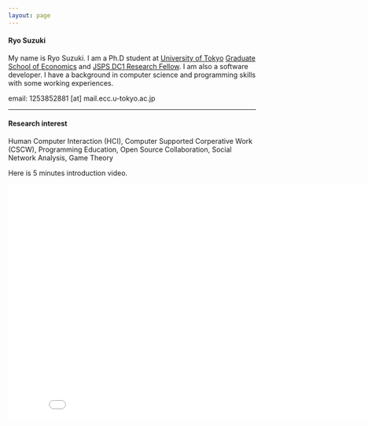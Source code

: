 ```yaml
---
layout: page
---
```


#### Ryo Suzuki

My name is Ryo Suzuki.
I am a Ph.D student at [University of Tokyo](http://www.u-tokyo.ac.jp/en/) [Graduate School of Economics](http://www.e.u-tokyo.ac.jp/index-e.html) and [JSPS DC1 Research Fellow](http://www.jsps.go.jp/english/index.html).
I am also a software developer.
I have a background in computer science and programming skills with some working experiences.

email: 1253852881 [at] mail.ecc.u-tokyo.ac.jp


---


#### Research interest 

Human Computer Interaction (HCI), Computer Supported Corperative Work (CSCW), Programming Education, Open Source Collaboration, Social Network Analysis, Game Theory

Here is 5 minutes introduction video.

<div class="video-container">
<iframe width="853" height="480" src="//www.youtube.com/embed/Tb3HL701QSQ" frameborder="0" allowfullscreen></iframe>
</div>
